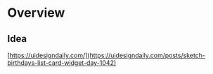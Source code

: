 # Overview

## Idea

[https://uidesigndaily.com/](https://uidesigndaily.com/posts/sketch-birthdays-list-card-widget-day-1042)
